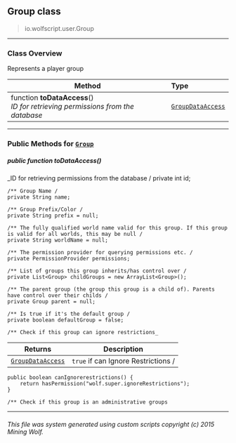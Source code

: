 ## Group __class__

>io.wolfscript.user.Group

---

### Class Overview

Represents a player group

Method | Type   
--- | :--- 
 function __toDataAccess__() <br> _ID for retrieving permissions from the database_ | [`GroupDataAccess`](..\backbone\GroupDataAccess.md)



---


### Public Methods for [`Group`](Group.md)

##### <a id='todataaccess'></a>public  function __toDataAccess__()

_ID for retrieving permissions from the database /
    private int id;

    /** Group Name /
    private String name;

    /** Group Prefix/Color /
    private String prefix = null;

    /** The fully qualified world name valid for this group. If this group is valid for all worlds, this may be null /
    private String worldName = null;

    /** The permission provider for querying permissions etc. /
    private PermissionProvider permissions;

    /** List of groups this group inherits/has control over /
    private List<Group> childGroups = new ArrayList<Group>();

    /** The parent group (the group this group is a child of). Parents have control over their childs /
    private Group parent = null;

    /** Is true if it's the default group /
    private boolean defaultGroup = false;

    /** Check if this group can ignore restrictions_

Returns | Description
--- | --- 
[`GroupDataAccess`](..\backbone\GroupDataAccess.md) | `true` if can Ignore Restrictions /
    public boolean canIgnorerestrictions() {
        return hasPermission("wolf.super.ignoreRestrictions");
    }

    /** Check if this group is an administrative groups


---


###### This file was system generated using custom scripts copyright (c) 2015 Mining Wolf.
	

